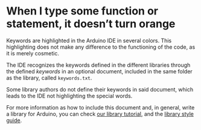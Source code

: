 # When I type some function or statement, it doesn’t turn orange

Keywords are highlighted in the Arduino IDE in several colors. This highlighting does not make any difference to the functioning of the code, as it is merely cosmetic.

The IDE recognizes the keywords defined in the different libraries through the defined *keywords* in an optional document, included in the same folder as the library, called `keywords.txt`.

Some library authors do not define their keywords in said document, which leads to the IDE not highlighting the special words.

For more information as how to include this document and, in general, write a library for Arduino, you can check [our library tutorial](https://www.arduino.cc/en/Hacking/LibraryTutorial), and the [library style guide](https://www.arduino.cc/en/Reference/APIStyleGuide).
